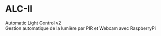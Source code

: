 # ALC-II
Automatic Light Control v2<BR>
Gestion automatique de la lumière par PIR et Webcam avec RaspberryPi
